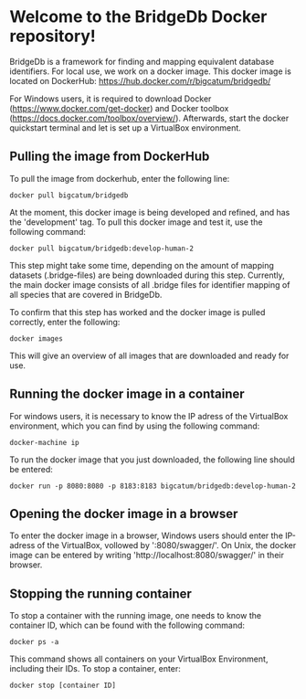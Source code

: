 # Welcome to the BridgeDb Docker repository!

BridgeDb is a framework for finding and mapping equivalent database identifiers. For local use, we work on a docker image. This docker image is located on DockerHub: https://hub.docker.com/r/bigcatum/bridgedb/

For Windows users, it is required to download Docker (https://www.docker.com/get-docker) and Docker toolbox (https://docs.docker.com/toolbox/overview/). Afterwards, start the docker quickstart terminal and let is set up a VirtualBox environment.

## Pulling the image from DockerHub

To pull the image from dockerhub, enter the following line:

    docker pull bigcatum/bridgedb

At the moment, this docker image is being developed and refined, and has the 'development' tag. To pull this docker image and test it, use the following command:

    docker pull bigcatum/bridgedb:develop-human-2

This step might take some time, depending on the amount of mapping datasets (.bridge-files) are being downloaded during this step. Currently, the main docker image consists of all .bridge files for identifier mapping of all species that are covered in BridgeDb.

To confirm that this step has worked and the docker image is pulled correctly, enter the following:

    docker images

This will give an overview of all images that are downloaded and ready for use.

## Running the docker image in a container

For windows users, it is necessary to know the IP adress of the VirtualBox environment, which you can find by using the following command:

    docker-machine ip

To run the docker image that you just downloaded, the following line should be entered:

    docker run -p 8080:8080 -p 8183:8183 bigcatum/bridgedb:develop-human-2

## Opening the docker image in a browser

To enter the docker image in a browser, Windows users should enter the IP-adress of the VirtualBox, vollowed by ':8080/swagger/'. On Unix, the docker image can be entered by writing 'http://localhost:8080/swagger/' in their browser.

## Stopping the running container

To stop a container with the running image, one needs to know the container ID, which can be found with the following command:

    docker ps -a
    
This command shows all containers on your VirtualBox Environment, including their IDs. To stop a container, enter:

    docker stop [container ID]

